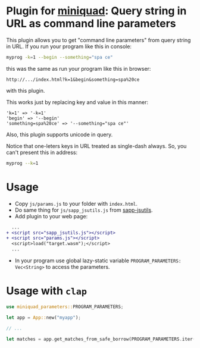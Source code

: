 # Plugin for [miniquad](https://github.com/not-fl3/miniquad): Query string in URL as command line parameters

This plugin allows you to get "command line parameters" from query string in URL. If you run your program like this in console:
```bash
myprog -k=1 --begin --something="spa ce"
```
this was the same as run your program like this in browser:
```
http://.../index.html?k=1&begin&something=spa%20ce
```
with this plugin.

This works just by replacing key and value in this manner:
```
'k=1' => '-k=1'
'begin' => '--begin'
'something=spa%20ce' => '--something="spa ce"'
```

Also, this plugin supports unicode in query.

Notice that one-leters keys in URL treated as single-dash always. So, you can't present this in address:
```bash
myprog --k=1
```

# Usage

* Copy `js/params.js` to your folder with `index.html`.
* Do same thing for `js/sapp_jsutils.js` from [sapp-jsutils](https://github.com/not-fl3/sapp-jsutils).
* Add plugin to your web page:
```diff
  ...
+ <script src="sapp_jsutils.js"></script>
+ <script src="params.js"></script>
  <script>load("target.wasm");</script>
  ...
```
* In your program use global lazy-static variable `PROGRAM_PARAMETERS: Vec<String>` to access the parameters.

# Usage with `clap`

```rust
use miniquad_parameters::PROGRAM_PARAMETERS;

let app = App::new("myapp");

// ...

let matches = app.get_matches_from_safe_borrow(PROGRAM_PARAMETERS.iter());
```
